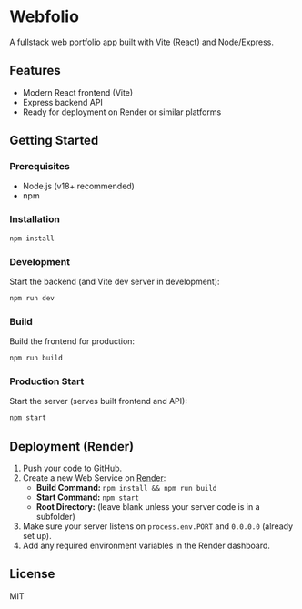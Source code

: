 # Webfolio

A fullstack web portfolio app built with Vite (React) and Node/Express.

## Features

- Modern React frontend (Vite)
- Express backend API
- Ready for deployment on Render or similar platforms

## Getting Started

### Prerequisites

- Node.js (v18+ recommended)
- npm

### Installation

```bash
npm install
```

### Development

Start the backend (and Vite dev server in development):

```bash
npm run dev
```

### Build

Build the frontend for production:

```bash
npm run build
```

### Production Start

Start the server (serves built frontend and API):

```bash
npm start
```

## Deployment (Render)

1. Push your code to GitHub.
2. Create a new Web Service on [Render](https://render.com/):
   - **Build Command:** `npm install && npm run build`
   - **Start Command:** `npm start`
   - **Root Directory:** (leave blank unless your server code is in a subfolder)
3. Make sure your server listens on `process.env.PORT` and `0.0.0.0` (already set up).
4. Add any required environment variables in the Render dashboard.

## License

MIT
